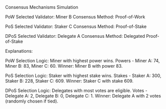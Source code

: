 Consensus Mechanisms Simulation

PoW Selected Validator: Miner B
Consensus Method: Proof-of-Work

PoS Selected Validator: Staker C
Consensus Method: Proof-of-Stake

DPoS Selected Validator: Delegate A
Consensus Method: Delegated Proof-of-Stake

Explanations:

PoW Selection Logic: Miner with highest power wins. Powers - Miner A: 74, Miner B: 83, Miner C: 60. Winner: Miner B with power 83.

PoS Selection Logic: Staker with highest stake wins. Stakes - Staker A: 300, Staker B: 228, Staker C: 609. Winner: Staker C with stake 609.

DPoS Selection Logic: Delegates with most votes are eligible. Votes - Delegate A: 2, Delegate B: 0, Delegate C: 1. Winner: Delegate A with 2 votes (randomly chosen if tied).
